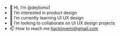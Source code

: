 - 👋 Hi, I’m @dejilomo1
- 👀 I’m interested in product design 
- 🌱 I’m currently learning UI UX design
- 💞️ I’m looking to collaborate on UI UX design projects
- 📫 How to reach me hackinyemi@gmail.com

<!---
dejilomo1/dejilomo1 is a ✨ special ✨ repository because its `README.md` (this file) appears on your GitHub profile.
You can click the Preview link to take a look at your changes.
--->
